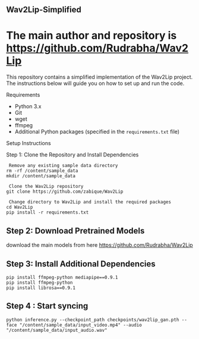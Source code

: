 ## Wav2Lip-Simplified 

# The main author and repository is https://github.com/Rudrabha/Wav2Lip

This repository contains a simplified implementation of the Wav2Lip project. The instructions below will guide you on how to set up and run the code.

 Requirements

- Python 3.x
- Git
- wget
- ffmpeg
- Additional Python packages (specified in the `requirements.txt` file)

 Setup Instructions

 Step 1: Clone the Repository and Install Dependencies

```
 Remove any existing sample data directory
rm -rf /content/sample_data
mkdir /content/sample_data

 Clone the Wav2Lip repository
git clone https://github.com/zabique/Wav2Lip

 Change directory to Wav2Lip and install the required packages
cd Wav2Lip
pip install -r requirements.txt
```

## Step 2: Download Pretrained Models

download the main models from here https://github.com/Rudrabha/Wav2Lip

## Step 3: Install Additional Dependencies
```
pip install ffmpeg-python mediapipe==0.9.1
pip install ffmpeg-python
pip install librosa==0.9.1
```

## Step 4 : Start syncing
```
python inference.py --checkpoint_path checkpoints/wav2lip_gan.pth --face "/content/sample_data/input_video.mp4" --audio "/content/sample_data/input_audio.wav"
```


